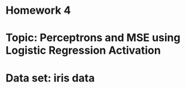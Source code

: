 # Homework 4
# Topic: Perceptrons and MSE using Logistic Regression Activation
# Data set: iris data
